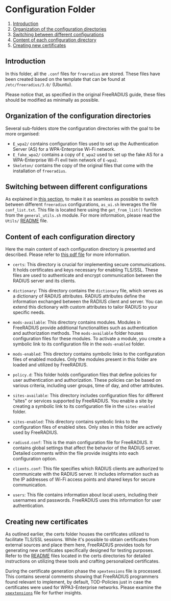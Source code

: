 # Configuration Folder

1. [Introduction](#introduction)
2. [Organization of the configuration directories](#organization-of-the-configuration-directories)
3. [Switching between different configurations](#switching-between-different-configurations)
4. [Content of each configuration directory](#content-of-each-configuration-directory)
5. [Creating new certificates](#creating-new-certificates)

## Introduction

In this folder, all the `.conf` files for `freeradius` are stored. These files have been created based on the template that can be found at `/etc/freeradius/3.0/` (Ubuntu).

Please notice that, as specified in the original FreeRADIUS guide, these files should be modified as minimally as possible.

## Organization of the configuration directories

Several sub-folders store the configuration directories with the goal to be more organised:

- `E_wpa2/` contains configuration files used to set up the Authentication Server (AS) for a WPA-Enterprise Wi-Fi network.
- `E_fake_wpa2/` contains a copy of `E_wpa2` used to set up the fake AS for a WPA-Enterprise Wi-Fi evil twin network of `E-wpa2`.
- `Skeleton/` contains the copy of the original files that come with the installation of `freeradius`.

## Switching between different configurations

As explained in [this section](../../Utils/README.md#getting-file-from-conf_listtxt), to make it as seamless as possible to switch between different `freeradius` configurations, `as_ui.sh` leverages the file `conf_list.txt`. This file is located here using the `get_from_list()` function from the `general_utils.sh` module. For more information, please read the `Utils/` [README](../../Utils/README.md) file.

## Content of each configuration directory

Here the main content of each configuration directory is presented and described. Please refer to [this pdf file](https://networkradius.com/doc/FreeRADIUS%20Technical%20Guide.pdf) for more information.

- `certs`: This directory is crucial for implementing secure communications. It holds certificates and keys necessary for enabling TLS/SSL. These files are used to authenticate and encrypt communication between the RADIUS server and its clients.

- `dictionary`: This directory contains the `dictionary` file, which serves as a dictionary of RADIUS attributes. RADIUS attributes define the information exchanged between the RADIUS client and server. You can extend this dictionary with custom attributes to tailor RADIUS to your specific needs.

- `mods-available`: This directory contains modules. Modules in FreeRADIUS provide additional functionalities such as authentication and authorization methods. The `mods-available` folder houses configuration files for these modules. To activate a module, you create a symbolic link to its configuration file in the `mods-enabled` folder.

- `mods-enabled`: This directory contains symbolic links to the configuration files of enabled modules. Only the modules present in this folder are loaded and utilized by FreeRADIUS.

- `policy.d`: This folder holds configuration files that define policies for user authentication and authorization. These policies can be based on various criteria, including user groups, time of day, and other attributes.

- `sites-available`: This directory includes configuration files for different "sites" or services supported by FreeRADIUS. You enable a site by creating a symbolic link to its configuration file in the `sites-enabled` folder.

- `sites-enabled`: This directory contains symbolic links to the configuration files of enabled sites. Only sites in this folder are actively used by FreeRADIUS.

- `radiusd.conf`: This is the main configuration file for FreeRADIUS. It contains global settings that affect the behavior of the RADIUS server. Detailed comments within the file provide insights into each configuration option.

- `clients.conf`: This file specifies which RADIUS clients are authorized to communicate with the RADIUS server. It includes information such as the IP addresses of Wi-Fi access points and shared keys for secure communication.

- `users`: This file contains information about local users, including their usernames and passwords. FreeRADIUS uses this information for user authentication.

## Creating new certificates

As outlined earlier, the certs folder houses the certificates utilized to facilitate TLS/SSL sessions. While it's possible to obtain certificates from external sources and place them here, FreeRADIUS provides tools for generating new certificates specifically designed for testing purposes. Refer to the [README](Skeleton/certs/README.md) files located in the certs directories for detailed instructions on utilizing these tools and crafting personalized certificates.

During the certificate generation phase the `xpextensions` file is processed. This contains several comments showing that FreeRADIUS programmers found relevant to implement, by default, TOD-Policies just in case the certificates were used for WPA3-Enterprise networks.
Please examine the [`xpextensions`](../Skeleton/certs/xpextensions) file for further insights.
